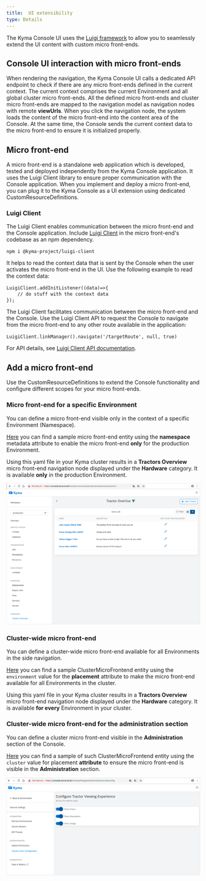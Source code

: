 ```yaml
---
title:  UI extensibility
type: Details
---
```


The Kyma Console UI uses the [Luigi framework](https://github.com/kyma-project/luigi) to allow you to seamlessly extend the UI content with custom micro front-ends.

## Console UI interaction with micro front-ends

When rendering the navigation, the Kyma Console UI calls a dedicated API endpoint to check if there are any micro front-ends defined in the current context. The current context comprises the current Environment and all global cluster micro front-ends. All the defined micro front-ends and cluster micro front-ends are mapped to the navigation model as navigation nodes with remote **viewUrls**. When you click the navigation node, the system loads the content of the micro front-end into the content area of the Console. At the same time, the Console sends the current context data to the micro front-end to ensure it is initialized properly.

## Micro front-end

A micro front-end is a standalone web application which is developed, tested and deployed independently from the Kyma Console application. It uses the Luigi Client library to ensure proper communication with the Console application. When you implement and deploy a micro front-end, you can plug it to the Kyma Console as a UI extension using dedicated CustomResourceDefinitions.

### Luigi Client

The Luigi Client enables communication between the micro front-end and the Console application.
Include [Luigi Client](https://www.npmjs.com/package/@kyma-project/luigi-client) in the micro front-end's codebase as an npm dependency.

```
npm i @kyma-project/luigi-client
```
It helps to read the context data that is sent by the Console when the user activates the micro front-end in the UI.
Use the following example to read the context data:

```
LuigiClient.addInitListener((data)=>{
    // do stuff with the context data
});
```

The Luigi Client facilitates communication between the micro front-end and the Console. Use the Luigi Client API to request the Console to navigate from the micro front-end to any other route available in the application:

```
LuigiClient.linkManager().navigate('/targetRoute', null, true)
```

For API details, see [Luigi Client API documentation](https://github.com/kyma-project/luigi/blob/master/docs/luigi-client-api.md).


## Add a micro front-end

Use the CustomResourceDefinitions to extend the Console functionality and configure different scopes for your micro front-ends.

### Micro front-end for a specific Environment

You can define a micro front-end visible only in the context of a specific Environment (Namespace).

[Here](https://github.com/kyma-project/kyma/blob/master/docs/console/docs/assets/mf-namespaced.yaml) you can find a sample micro front-end entity using the **namespace** metadata attribute to enable the micro front-end **only** for the production Environment.

Using this yaml file in your Kyma cluster results in a **Tractors Overview** micro front-end navigation node displayed under the **Hardware** category. It is available **only** in the production Environment.

![MF-one-environment](assets/mf-one-namespace.png)

### Cluster-wide micro front-end
You can define a cluster-wide micro front-end available for all Environments in the side navigation.

[Here](https://github.com/kyma-project/kyma/blob/master/docs/console/docs/assets/cmf-environment.yaml) you can find a sample ClusterMicroFrontend entity using the `environment` value for the **placement** attribute to make the micro front-end available for all Environments in the cluster.

Using this yaml file in your Kyma cluster results in a **Tractors Overview** micro front-end navigation node displayed under the **Hardware** category. It is available **for every** Environment in your cluster.

### Cluster-wide micro front-end for the administration section
You can define a cluster micro front-end visible in the **Administration** section of the Console.

[Here](https://github.com/kyma-project/kyma/blob/master/docs/console/docs/assets/cmf-cluster.yaml) you can find a sample of such ClusterMicroFrontend entity using the `cluster` value for placement  **attribute** to ensure the micro front-end is visible in the **Administration** section.

![CMF-admin-section](assets/cmf-admin-section.png)
